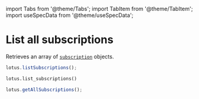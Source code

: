 import Tabs from '@theme/Tabs';
import TabItem from '@theme/TabItem';
import useSpecData from '@theme/useSpecData';

# List all subscriptions

Retrieves an array of [`subscription`](./subscription-object#subscription-object) objects.

<Tabs>
<TabItem value="js" label="Node">

```jsx
lotus.listSubscriptions();
```

</TabItem>
<TabItem value="py" label="Python">

```python
lotus.list_subscriptions()
```

</TabItem>
<TabItem value="ts" label="Typescript">

```jsx
lotus.getAllSubscriptions();
```

</TabItem>
</Tabs>
